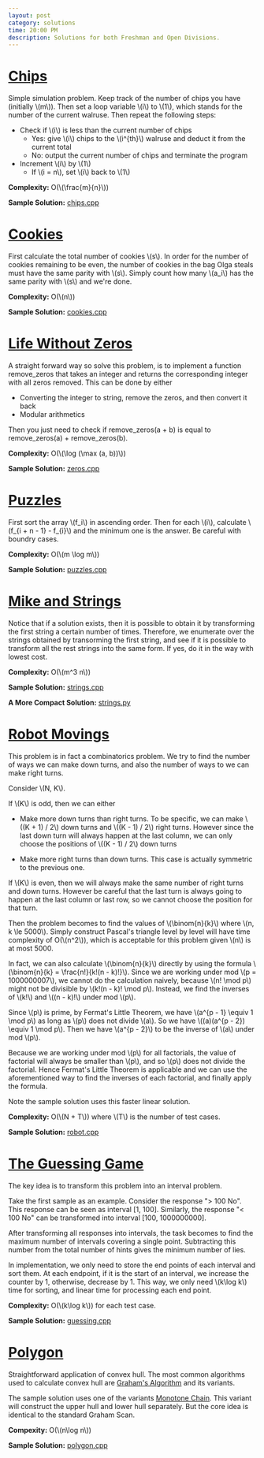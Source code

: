 ```yaml
---
layout: post
category: solutions
time: 20:00 PM
description: Solutions for both Freshman and Open Divisions.
---
```

# **[Chips](http://codeforces.com/problemset/problem/92/A)**
Simple simulation problem. Keep track of the number of chips you have (initially \\(m\\)). Then set a loop variable \\(i\\) to \\\(1\\), which stands for the number of the current walruse. Then repeat the following steps:
* Check if \\(i\\) is less than the current number of chips
  - Yes: give \\(i\\) chips to the \\(i^{th}\\) walruse and deduct it from the current total
  - No: output the current number of chips and terminate the program
* Increment \\(i\\) by \\(1\\)
  - If \\(i = n\\), set \\(i\\) back to \\(1\\)

**Complexity:** O(\\(\frac{m}{n}\\))

**Sample Solution:** [chips.cpp]

# **[Cookies](http://codeforces.com/problemset/problem/129/A)**
First calculate the total number of cookies \\(s\\). In order for the number of cookies remaining to be
even, the number of cookies in the bag Olga steals must have the same parity with \\(s\\). 
Simply count how many \\(a_i\\) has the same parity with \\(s\\) and we're done.

**Complexity:** O(\\(n\\))

**Sample Solution:** [cookies.cpp]



# **[Life Without Zeros](http://codeforces.com/problemset/problem/75/A)**
A straight forward way so solve this problem, is to implement a function remove_zeros that
takes an integer and returns the corresponding integer with all zeros removed. 
This can be done by either
* Converting the integer to string, remove the zeros, and then convert it back
* Modular arithmetics 

Then you just need to check if remove_zeros(a + b) is equal to remove_zeros(a) + remove_zeros(b).

**Complexity:** O(\\(\log (\max (a, b))\\))

**Sample Solution:** [zeros.cpp]


# **[Puzzles](http://codeforces.com/problemset/problem/337/A)**
First sort the array \\(f_i\\) in ascending order. Then for each \\(i\\), calculate \\(f_{i + n - 1} - f_{i}\\)
and the minimum one is the answer. Be careful with boundry cases.

**Complexity:** O(\\(m \log m\\))

**Sample Solution:** [puzzles.cpp]



# **[Mike and Strings](http://codeforces.com/problemset/problem/798/B)**
Notice that if a solution exists, then it is possible to obtain it by transforming the first string a certain number of times.
Therefore, we enumerate over the strings obtained by transorming the first string, and see if it is possible to 
transform all the rest strings into the same form. If yes, do it in the way with lowest cost.

**Complexity:** O(\\(m^3 n\\))

**Sample Solution:** [strings.cpp]

**A More Compact Solution:** [strings.py]


# **[Robot Movings](https://www.codechef.com/problems/MOVES)**
This problem is in fact a combinatorics problem.
We try to find the number of ways we can make down turns, and also the 
number of ways to we can make right turns.

Consider \\(N, K\\). 

If \\(K\\) is odd, then we can either

* Make more down turns than right turns. To be specific, we can
make \\((K + 1) / 2\\) down turns and \\((K - 1) / 2\\) right turns.
However since the last down turn will always happen at the last column,
we can only choose the positions of \\((K - 1) / 2\\) down turns 

* Make more right turns than down turns. This case is actually symmetric to the
previous one.

If \\(K\\) is even, then we will always make the same number of 
right turns and down turns. However be careful  that the last turn is always 
going to happen at the last column or last row, so we cannot choose the position
for that turn.

Then the problem becomes to find the values of
\\(\binom{n}{k}\\) where \\(n, k \le 5000\\). Simply construct
Pascal's triangle level by level will have time complexity of O(\\(n^2\\)), 
which is acceptable for this problem given \\(n\\) is at most 5000.

In fact, we can also calculate \\(\binom{n}{k}\\) directly by using 
the formula \\(\binom{n}{k} = \frac{n!}{k!(n - k)!}\\). Since we are working
under mod \\(p = 1000000007\\), we cannot do the calculation naively, because
\\(n! \mod p\\) might not be divisible by \\(k!(n - k)! \mod p\\). Instead,
we find the inverses of \\(k!\\) and \\((n - k)!\\) under mod \\(p\\).

Since \\(p\\) is prime, by Fermat's Little Theorem, we have
\\(a^{p - 1} \equiv 1 \mod p\\) as long as \\(p\\) does not divide \\(a\\).
So we have \\((a)(a^{p - 2}) \equiv 1 \mod p\\). Then we have
\\(a^{p - 2}\\) to be the inverse of \\(a\\) under mod \\(p\\). 

Because we are working under mod \\(p\\) for all factorials, the value of 
factorial will always be smaller than \\(p\\), 
and so \\(p\\) does not divide the factorial.
Hence Fermat's Little Theorem is applicable and  we can use the 
aforementioned way to find the inverses of each factorial,
and finally apply the formula.

Note the sample solution uses this faster linear solution.

**Complexity:** O(\\(N + T\\)) where \\(T\\) is the number of test cases.

**Sample Solution:** [robot.cpp]


# **[The Guessing Game](https://www.codechef.com/problems/A3)**
The key idea is to transform this problem into an interval problem. 

Take the first sample as an example.
Consider the response "> 100 No". This response can be seen as interval
[1, 100]. Similarly, the response "< 100 No" can be transformed into interval
[100, 1000000000]. 

After transforming all responses into intervals, the task
becomes to find the maximum number of intervals covering a single  point. 
Subtracting this number from the total number of hints
gives the minimum number of lies.

In implementation, we only need to store the end points of each interval and 
sort them. 
At each endpoint, if it is the start of an interval, we increase the
counter by 1, otherwise, decrease by 1. This way, we only need \\(k\log k\\)
time for sorting, and linear time for processing each end point.

**Complexity:** O(\\(k\log k\\)) for each test case.

**Sample Solution:** [guessing.cpp]

# **[Polygon](https://www.codechef.com/problems/CF224)** 
Straightforward application of convex hull. The most common algorithms used
to calculate convex hull are [Graham's Algorithm] and its variants. 

The sample solution uses one of the variants [Monotone Chain].
This variant will construct the upper hull and lower hull separately. But the
core idea is identical to the standard Graham Scan.

**Compexity:** O(\\(n\log n\\))

**Sample Solution:** [polygon.cpp]


[chips.cpp]: /assets/ipl_solutions/season2/contest5/chips.cpp
[cookies.cpp]: /assets/ipl_solutions/season2/contest5/cookies.cpp
[zeros.cpp]: /assets/ipl_solutions/season2/contest5/zeros.cpp
[strings.cpp]: /assets/ipl_solutions/season2/contest5/strings.cpp
[strings.py]: /assets/ipl_solutions/season2/contest5/strings.py
[puzzles.cpp]: /assets/ipl_solutions/season2/contest5/puzzles.cpp
[robot.cpp]: /assets/ipl_solutions/season2/contest5/robot.cpp
[guessing.cpp]: /assets/ipl_solutions/season2/contest5/guessing.cpp
[polygon.cpp]: /assets/ipl_solutions/season2/contest5/polygon.cpp
[Graham's Algorithm]: https://en.wikipedia.org/wiki/Graham_scan
[Monotone Chain]: https://en.wikibooks.org/wiki/Algorithm_Implementation/Geometry/Convex_hull/Monotone_chain

